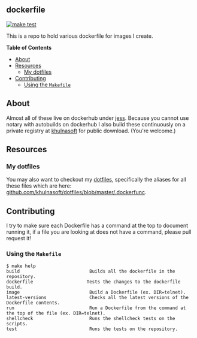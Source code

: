 ## dockerfile

[![make test](https://github.com/khulnasoft/dockerfile/workflows/make%20test/badge.svg)](https://github.com/khulnasoft/dockerfile/actions?query=workflow%3A%22make+test%22+branch%3Amaster)

This is a repo to hold various dockerfile for images I create.


**Table of Contents**

<!-- toc -->

- [About](#about)
- [Resources](#resources)
  * [My dotfiles](#my-dotfiles)
- [Contributing](#contributing)
  * [Using the `Makefile`](#using-the-makefile)

<!-- tocstop -->

## About

Almost all of these live on dockerhub under [jess](https://hub.docker.com/r/khulnasoft/).
Because you cannot use notary with autobuilds on dockerhub I also build these
continuously on a private registry at [khulnasoft](https://khulnasoft/) for public download. (You're
welcome.)

## Resources

### My dotfiles

You may also want to checkout my [dotfiles](https://github.com/khulnasoft/dotfiles), specifically the aliases for all these files which are here: [github.com/khulnasoft/dotfiles/blob/master/.dockerfunc](https://github.com/khulnasoft/dotfiles/blob/master/.dockerfunc).

## Contributing

I try to make sure each Dockerfile has a command at the top to document running it,
if a file you are looking at does not have a command, please
pull request it!


### Using the `Makefile`

```
$ make help
build                          Builds all the dockerfile in the repository.
dockerfile                    Tests the changes to the dockerfile build.
image                          Build a Dockerfile (ex. DIR=telnet).
latest-versions                Checks all the latest versions of the Dockerfile contents.
run                            Run a Dockerfile from the command at the top of the file (ex. DIR=telnet).
shellcheck                     Runs the shellcheck tests on the scripts.
test                           Runs the tests on the repository.
```
